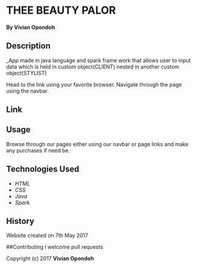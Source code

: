 # THEE BEAUTY PALOR

#### By Vivian Opondoh

## Description

_App made in java language and spark frame work that allows user to input data which is held in custom object(CLIENT) nested in another custom object(STYLIST)


Head to the link  using your favorite browser. Navigate through the page using the navbar.

## Link


## Usage
Browse through our pages either using our navbar or page links and make any purchases if need be.

## Technologies Used

* _HTML_
* _CSS_
* _Java_
* _Spark_

## History
Website created on 7th May 2017

##Contributing
I welcome pull requests


Copyright (c) 2017 **Vivian Opondoh**

